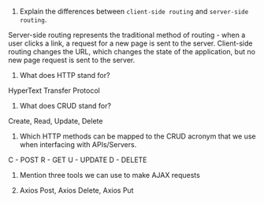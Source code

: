 1.  Explain the differences between `client-side routing` and `server-side routing`.

Server-side routing represents the traditional method of routing - when a user clicks a link,
a request for a new page is sent to the server. Client-side routing changes the URL, which changes
the state of the application, but no new page request is sent to the server.

1.  What does HTTP stand for?

HyperText Transfer Protocol

1.  What does CRUD stand for?

Create, Read, Update, Delete

1.  Which HTTP methods can be mapped to the CRUD acronym that we use when interfacing with APIs/Servers.

C - POST
R - GET
U - UPDATE
D - DELETE

1.  Mention three tools we can use to make AJAX requests

1. Axios Post, Axios Delete, Axios Put

